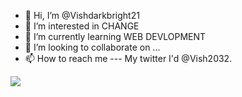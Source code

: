 - 👋 Hi, I’m @Vishdarkbright21
- 👀 I’m interested in CHANGE 
- 🌱 I’m currently learning WEB DEVLOPMENT
- 💞️ I’m looking to collaborate on ...
- 📫 How to reach me --- My twitter  I'd @Vish2032.

<!---
Vishdarkbright21/Vishdarkbright21 is a ✨ special ✨ repository because its `README.md` (this file) appears on your GitHub profile.
You can click the Preview link to take a look at your changes.
--->
<img align="center" src="https://github-readme-stats.vercel.app/api/<CARD_TYPE>/?username=<USERNAME>&theme=<THEME_NAME>" />
